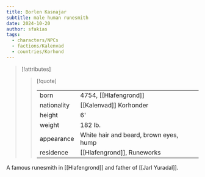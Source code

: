 ```yaml
---
title: Borlen Kasnajar
subtitle: male human runesmith
date: 2024-10-20
author: sfakias
tags:
  - characters/NPCs
  - factions/Kalenvad
  - countries/Korhond
---
```

> [!attributes]
> 
> > [!quote]
> >
> > | | |
> > | --- | --- |
> > | born | 4754, [[Hlafengrond]] |
> > | nationality | [[Kalenvad]] Korhonder |
> > | height | 6' |
> > | weight | 182 lb. |
> > | appearance | White hair and beard, brown eyes, hump |
> > | residence | [[Hlafengrond]], Runeworks |

A famous runesmith in [[Hlafengrond]] and father of [[Jarl Yuradal]].